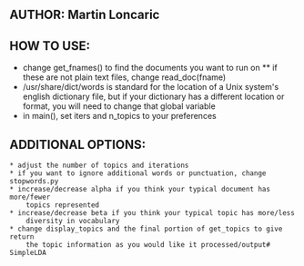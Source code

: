 AUTHOR: Martin Loncaric
---------------------

HOW TO USE:
-----------
  *  change get_fnames() to find the documents you want to run on
        ** if these are not plain text files, change read_doc(fname)
  * /usr/share/dict/words is standard for the location of a Unix system's
        english dictionary file, but if your dictionary has a different location
        or format, you will need to change that global variable
  * in main(), set iters and n_topics to your preferences

ADDITIONAL OPTIONS:
-------------------
    * adjust the number of topics and iterations
    * if you want to ignore additional words or punctuation, change stopwords.py
    * increase/decrease alpha if you think your typical document has more/fewer
        topics represented
    * increase/decrease beta if you think your typical topic has more/less
        diversity in vocabulary
    * change display_topics and the final portion of get_topics to give return
        the topic information as you would like it processed/output# SimpleLDA
